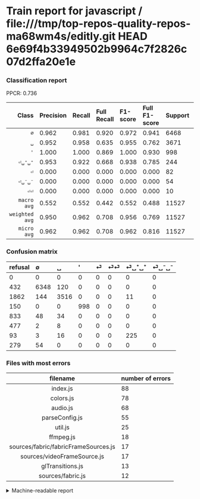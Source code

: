 # Train report for javascript / file:///tmp/top-repos-quality-repos-ma68wm4s/editly.git HEAD 6e69f4b33949502b9964c7f2826c07d2ffa20e1e

### Classification report

PPCR: 0.736

| Class | Precision | Recall | Full Recall | F1-score | Full F1-score | Support | Full Support | PPCR |
|------:|:----------|:-------|:------------|:---------|:---------|:--------|:-------------|:-----|
| `∅` | 0.962| 0.981| 0.920| 0.972| 0.941| 6468| 6900| 0.937 |
| `␣` | 0.952| 0.958| 0.635| 0.955| 0.762| 3671| 5533| 0.663 |
| `'` | 1.000| 1.000| 0.869| 1.000| 0.930| 998| 1148| 0.869 |
| `⏎␣⁺␣⁺` | 0.953| 0.922| 0.668| 0.938| 0.785| 244| 337| 0.724 |
| `⏎` | 0.000| 0.000| 0.000| 0.000| 0.000| 82| 915| 0.090 |
| `⏎␣⁻␣⁻` | 0.000| 0.000| 0.000| 0.000| 0.000| 54| 333| 0.162 |
| `⏎⏎` | 0.000| 0.000| 0.000| 0.000| 0.000| 10| 487| 0.021 |
| `macro avg` | 0.552| 0.552| 0.442| 0.552| 0.488| 11527| 15653| 0.736 |
| `weighted avg` | 0.950| 0.962| 0.708| 0.956| 0.769| 11527| 15653| 0.736 |
| `micro avg` | 0.962| 0.962| 0.708| 0.962| 0.816| 11527| 15653| 0.736 |

### Confusion matrix

|refusal|  ∅| ␣| '| ⏎| ⏎⏎| ⏎␣⁺␣⁺| ⏎␣⁻␣⁻| 
|:---|:---|:---|:---|:---|:---|:---|:---|
|0 |0 |0 |0 |0 |0 |0 |0 |
|432 |6348 |120 |0 |0 |0 |0 |0 |
|1862 |144 |3516 |0 |0 |0 |11 |0 |
|150 |0 |0 |998 |0 |0 |0 |0 |
|833 |48 |34 |0 |0 |0 |0 |0 |
|477 |2 |8 |0 |0 |0 |0 |0 |
|93 |3 |16 |0 |0 |0 |225 |0 |
|279 |54 |0 |0 |0 |0 |0 |0 |

### Files with most errors

| filename | number of errors|
|:----:|:-----|
| index.js | 88 |
| colors.js | 78 |
| audio.js | 68 |
| parseConfig.js | 55 |
| util.js | 25 |
| ffmpeg.js | 18 |
| sources/fabric/fabricFrameSources.js | 17 |
| sources/videoFrameSource.js | 17 |
| glTransitions.js | 13 |
| sources/fabric.js | 12 |

<details>
    <summary>Machine-readable report</summary>
```json
{
  "cl_report": {"\u0027": {"f1-score": 1.0, "precision": 1.0, "recall": 1.0, "support": 998}, "macro avg": {"f1-score": 0.5519848596941539, "precision": 0.5524525023525968, "recall": 0.5516222063254044, "support": 11527}, "micro avg": {"f1-score": 0.961828749891559, "precision": 0.961828749891559, "recall": 0.961828749891559, "support": 11527}, "weighted avg": {"f1-score": 0.9556805451521404, "precision": 0.9496588988464147, "recall": 0.961828749891559, "support": 11527}, "\u2205": {"f1-score": 0.9716078671462463, "precision": 0.9619639339293833, "recall": 0.9814471243042672, "support": 6468}, "\u23ce": {"f1-score": 0.0, "precision": 0.0, "recall": 0.0, "support": 82}, "\u23ce\u23ce": {"f1-score": 0.0, "precision": 0.0, "recall": 0.0, "support": 10}, "\u23ce\u2423\u207a\u2423\u207a": {"f1-score": 0.9375, "precision": 0.9533898305084746, "recall": 0.9221311475409836, "support": 244}, "\u23ce\u2423\u207b\u2423\u207b": {"f1-score": 0.0, "precision": 0.0, "recall": 0.0, "support": 54}, "\u2423": {"f1-score": 0.9547861507128309, "precision": 0.9518137520303195, "recall": 0.9577771724325796, "support": 3671}},
  "cl_report_full": {"\u0027": {"f1-score": 0.9301025163094128, "precision": 1.0, "recall": 0.8693379790940766, "support": 1148}, "macro avg": {"f1-score": 0.48829544828668353, "precision": 0.5524525023525968, "recall": 0.44177910470173504, "support": 15653}, "micro avg": {"f1-score": 0.8158204562178072, "precision": 0.961828749891559, "recall": 0.7082987286782086, "support": 15653}, "weighted avg": {"f1-score": 0.7691002359063013, "precision": 0.8543556511197763, "recall": 0.7082987286782086, "support": 15653}, "\u2205": {"f1-score": 0.940514112156456, "precision": 0.9619639339293833, "recall": 0.92, "support": 6900}, "\u23ce": {"f1-score": 0.0, "precision": 0.0, "recall": 0.0, "support": 915}, "\u23ce\u23ce": {"f1-score": 0.0, "precision": 0.0, "recall": 0.0, "support": 487}, "\u23ce\u2423\u207a\u2423\u207a": {"f1-score": 0.7853403141361256, "precision": 0.9533898305084746, "recall": 0.6676557863501483, "support": 337}, "\u23ce\u2423\u207b\u2423\u207b": {"f1-score": 0.0, "precision": 0.0, "recall": 0.0, "support": 333}, "\u2423": {"f1-score": 0.7621111954047903, "precision": 0.9518137520303195, "recall": 0.6354599674679198, "support": 5533}},
  "ppcr": 0.7364083562256436
}
```
</details>
